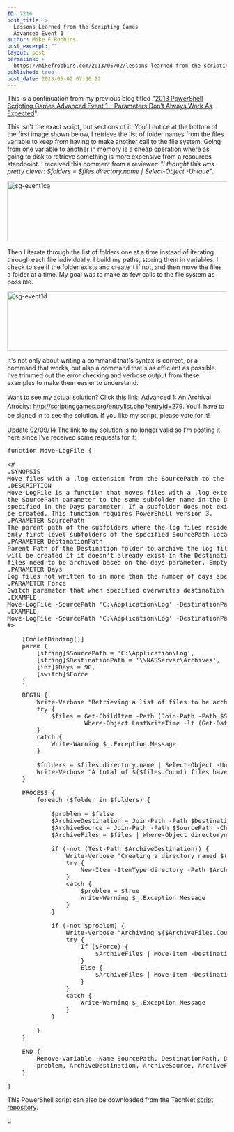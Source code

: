 ```yaml
---
ID: 7216
post_title: >
  Lessons Learned from the Scripting Games
  Advanced Event 1
author: Mike F Robbins
post_excerpt: ""
layout: post
permalink: >
  https://mikefrobbins.com/2013/05/02/lessons-learned-from-the-scripting-games-advanced-event-1/
published: true
post_date: 2013-05-02 07:30:22
---
```

This is a continuation from my previous blog titled "<a href="http://mikefrobbins.com/2013/04/30/2013-powershell-scripting-games-advanced-event-1-parameters-dont-always-work-as-expected/" target="_blank">2013 PowerShell Scripting Games Advanced Event 1 – Parameters Don’t Always Work As Expected</a>".

This isn't the exact script, but sections of it. You'll notice at the bottom of the first image shown below, I retrieve the list of folder names from the files variable to keep from having to make another call to the file system. Going from one variable to another in memory is a cheap operation where as going to disk to retrieve something is more expensive from a resources standpoint. I received this comment from a reviewer: <em>"I thought this was pretty clever: $folders = $files.directory.name | Select-Object -Unique"</em>.

<a href="http://mikefrobbins.com/wp-content/uploads/2013/05/sg-event1ca.png"><img class="alignnone size-large wp-image-7223" alt="sg-event1ca" src="http://mikefrobbins.com/wp-content/uploads/2013/05/sg-event1ca.png?w=640" width="640" height="140" /></a>

Then I iterate through the list of folders one at a time instead of iterating through each file individually. I build my paths, storing them in variables. I check to see if the folder exists and create it if not, and then move the files a folder at a time. My goal was to make as few calls to the file system as possible.

<a href="http://mikefrobbins.com/wp-content/uploads/2013/05/sg-event1d.png"><img class="alignnone size-large wp-image-7225" alt="sg-event1d" src="http://mikefrobbins.com/wp-content/uploads/2013/05/sg-event1d.png?w=640" width="640" height="135" /></a>

It's not only about writing a command that's syntax is correct, or a command that works, but also a command that's as efficient as possible. I've trimmed out the error checking and verbose output from these examples to make them easier to understand.

<span style="line-height: 1.5;">Want to see my actual solution? Click this link: </span><span style="line-height: 1.5;">Advanced 1: An Archival Atrocity: http://scriptinggames.org/entrylist.php?entryid=279</span><span style="line-height: 1.5;">. You’ll have to be signed in to see the solution. If you like my script, please vote for it!</span>

<span style="text-decoration: underline;">Update 02/09/14</span>
The link to my solution is no longer valid so I’m posting it here since I’ve received some requests for it:
<pre class="lang:ps decode:true crayon-selected" title="Advanced Category Event #1 of the 2013 Scripting Games">function Move-LogFile {

&lt;#
.SYNOPSIS
Move files with a .log extension from the SourcePath to the DestinationPath that are older than Days. 
.DESCRIPTION
Move-LogFile is a function that moves files with a .log extension from the first level subfolders that are specified via
the SourcePath parameter to the same subfolder name in the DestinationPath parameter that are older than the number of days
specified in the Days parameter. If a subfolder does not exist in the destination with the same name as the source, it will
be created. This function requires PowerShell version 3.
.PARAMETER SourcePath
The parent path of the subfolders where the log files reside. Log files in the actual SourcePath folder will not be archived,
only first level subfolders of the specified SourcePath location.
.PARAMETER DestinationPath
Parent Path of the Destination folder to archive the log files. The name of the original subfolder where the log files reside
will be created if it doesn't already exist in the Destination folder. Destination subfolders are only created if one or more
files need to be archived based on the days parameter. Empty subfolders are not created until needed.
.PARAMETER Days
Log files not written to in more than the number of days specified in this parameter are moved to the destination folder location.
.PARAMETER Force
Switch parameter that when specified overwrites destination files if they already exist.
.EXAMPLE
Move-LogFile -SourcePath 'C:\Application\Log' -DestinationPath '\\NASServer\Archives' -Days 90
.EXAMPLE
Move-LogFile -SourcePath 'C:\Application\Log' -DestinationPath '\\NASServer\Archives' -Days 90 -Force
#&gt;

    [CmdletBinding()]
    param (
        [string]$SourcePath = 'C:\Application\Log',
        [string]$DestinationPath = '\\NASServer\Archives',
        [int]$Days = 90,
        [switch]$Force
    )

    BEGIN {        
        Write-Verbose "Retrieving a list of files to be archived that are older than $($Days) days"
        try {
            $files = Get-ChildItem -Path (Join-Path -Path $SourcePath -ChildPath '*\*.log') -ErrorAction Stop |
                     Where-Object LastWriteTime -lt (Get-Date).AddDays(-$days)
        }
        catch {
            Write-Warning $_.Exception.Message
        }

        $folders = $files.directory.name | Select-Object -Unique
        Write-Verbose "A total of $($files.Count) files have been found in $($folders.Count) folders that require archival"
    }

    PROCESS {
        foreach ($folder in $folders) {

            $problem = $false
            $ArchiveDestination = Join-Path -Path $DestinationPath -ChildPath $folder
            $ArchiveSource = Join-Path -Path $SourcePath -ChildPath $folder
            $ArchiveFiles = $files | Where-Object directoryname -eq $ArchiveSource

            if (-not (Test-Path $ArchiveDestination)) {
                Write-Verbose "Creating a directory named $($folder) in $($DestinationPath)"
                try {
                    New-Item -ItemType directory -Path $ArchiveDestination -ErrorAction Stop | Out-Null
                }
                catch {
                    $problem = $true
                    Write-Warning $_.Exception.Message
                }
            }

            if (-not $problem) {
                Write-Verbose "Archiving $($ArchiveFiles.Count) files from $($ArchiveSource) to $($ArchiveDestination)"
                try {
                    If ($Force) {
                        $ArchiveFiles | Move-Item -Destination $ArchiveDestination -Force -ErrorAction Stop
                    }
                    Else {
                        $ArchiveFiles | Move-Item -Destination $ArchiveDestination -ErrorAction Stop
                    }
                }
                catch {
                    Write-Warning $_.Exception.Message
                }
            }

        }
    }

    END {
        Remove-Variable -Name SourcePath, DestinationPath, Days, Force, files, folders, folder,
        problem, ArchiveDestination, ArchiveSource, ArchiveFiles -ErrorAction SilentlyContinue
    }

}</pre>
This PowerShell script can also be downloaded from the TechNet <a href="http://gallery.technet.microsoft.com/scriptcenter/2013-Scripting-Games-b40bf776" target="_blank">script repository</a>.

µ
